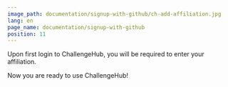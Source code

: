 ```yaml
---
image_path: documentation/signup-with-github/ch-add-affiliation.jpg
lang: en
page_name: documentation/signup-with-github
position: 11
---
```


Upon first login to ChallengeHub, you will be required to enter your affiliation.

Now you are ready to use ChallengeHub!
